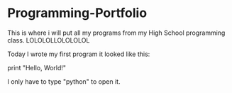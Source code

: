 # Programming-Portfolio
This is where i will put all my programs from my High School programming class.
LOLOLOLLOLOLOLOL

Today I wrote my first program it looked like this:

print "Hello, World!"

I only have to type "python" to open it.
